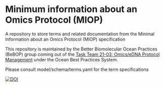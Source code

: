 # Minimum information about an Omics Protocol (MIOP)

A repository to store terms and related documentation from the Minimal Information about an Omics Protocol (MIOP) specification

This repository is maintained by the Better Biomolecular Ocean Practices (BeBOP) group coming out of the [Task Team 21-03: Omics/eDNA Protocol Management](https://www.oceanbestpractices.org/about/task-teams/obps-task-team-21-03-omics-edna-protocol-management/) under the Ocean Best Practices System.


Please consult model/schema/terms.yaml for the term specifications

[![DOI](https://zenodo.org/badge/480537172.svg)](https://zenodo.org/badge/latestdoi/480537172)
